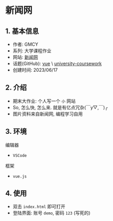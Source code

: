 # 新闻网

## 1. 基本信息

- 作者: GMCY
- 系列: 大学课程作业
- 网站: [新闻网](https://gmcy2020.github.io/University-News-Web/)
- 话题(GitHub): [vue](https://github.com/topics/vue) \ [university-coursework](https://github.com/topics/university-coursework)
- 创建时间: 2023/06/17

## 2. 介绍

- 期末大作业: 个人写一个 `小` 网站
- So, 怎么快, 怎么来. 就是有亿点冗杂(￣y▽,￣)╭ 
- 图片资料来自新闻网, 编程学习自用


## 3. 环境

编辑器
- `VSCode`

框架
- `vue.js`

## 4. 使用

- 双击 `index.html` 即可打开
- 登陆界面: 账号 `demo`, 密码 `123` (写死的)